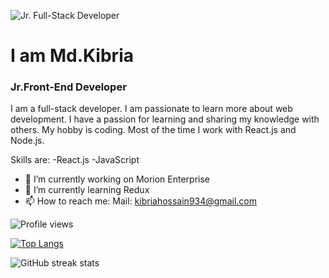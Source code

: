 ![Jr. Full-Stack Developer](https://avatars.githubusercontent.com/u/96879216?v=4)
# I am Md.Kibria
### Jr.Front-End Developer


I am a full-stack developer. I am passionate to learn more about web development. I have a passion for learning and sharing my knowledge with others. My hobby is coding. Most of the time I work with React.js and Node.js. 

Skills are: 
-React.js
-JavaScript

- 🔭 I’m currently working on Morion Enterprise 
- 🌱 I’m currently learning Redux 
- 📫 How to reach me: Mail: kibriahossain934@gmail.com 

![Profile views](https://gpvc.arturio.dev/Kibria934)  



[![Top Langs](https://github-readme-stats.vercel.app/api/top-langs/?username=anuraghazra&layout=compact)](https://github.com/anuraghazra/github-readme-stats)


![GitHub streak stats](https://github-readme-streak-stats.herokuapp.com/?user=Kibria934)  




